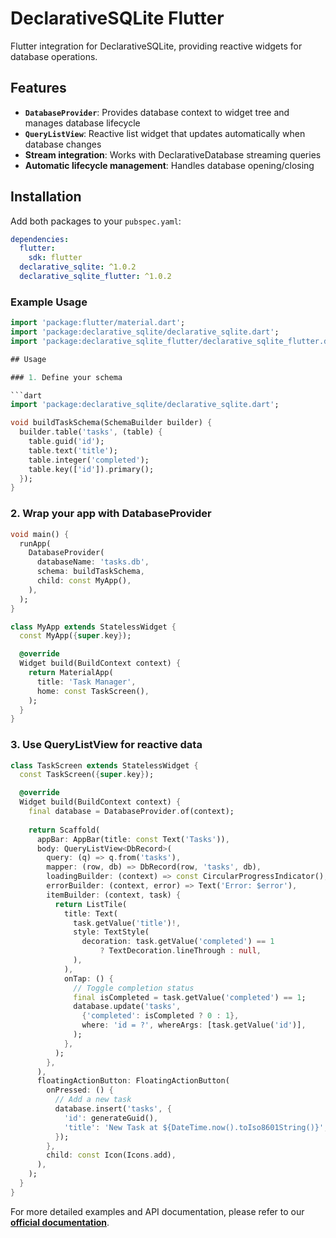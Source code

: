 # DeclarativeSQLite Flutter

Flutter integration for DeclarativeSQLite, providing reactive widgets for database operations.

## Features

- **`DatabaseProvider`**: Provides database context to widget tree and manages database lifecycle
- **`QueryListView`**: Reactive list widget that updates automatically when database changes
- **Stream integration**: Works with DeclarativeDatabase streaming queries
- **Automatic lifecycle management**: Handles database opening/closing

## Installation

Add both packages to your `pubspec.yaml`:

```yaml
dependencies:
  flutter:
    sdk: flutter
  declarative_sqlite: ^1.0.2
  declarative_sqlite_flutter: ^1.0.2
```

### Example Usage

```dart
import 'package:flutter/material.dart';
import 'package:declarative_sqlite/declarative_sqlite.dart';
import 'package:declarative_sqlite_flutter/declarative_sqlite_flutter.dart';

## Usage

### 1. Define your schema

```dart
import 'package:declarative_sqlite/declarative_sqlite.dart';

void buildTaskSchema(SchemaBuilder builder) {
  builder.table('tasks', (table) {
    table.guid('id');
    table.text('title');
    table.integer('completed');
    table.key(['id']).primary();
  });
}
```

### 2. Wrap your app with DatabaseProvider

```dart
void main() {
  runApp(
    DatabaseProvider(
      databaseName: 'tasks.db',
      schema: buildTaskSchema,
      child: const MyApp(),
    ),
  );
}

class MyApp extends StatelessWidget {
  const MyApp({super.key});

  @override
  Widget build(BuildContext context) {
    return MaterialApp(
      title: 'Task Manager',
      home: const TaskScreen(),
    );
  }
}
```

### 3. Use QueryListView for reactive data

```dart
class TaskScreen extends StatelessWidget {
  const TaskScreen({super.key});

  @override
  Widget build(BuildContext context) {
    final database = DatabaseProvider.of(context);
    
    return Scaffold(
      appBar: AppBar(title: const Text('Tasks')),
      body: QueryListView<DbRecord>(
        query: (q) => q.from('tasks'),
        mapper: (row, db) => DbRecord(row, 'tasks', db),
        loadingBuilder: (context) => const CircularProgressIndicator(),
        errorBuilder: (context, error) => Text('Error: $error'),
        itemBuilder: (context, task) {
          return ListTile(
            title: Text(
              task.getValue('title')!,
              style: TextStyle(
                decoration: task.getValue('completed') == 1 
                    ? TextDecoration.lineThrough : null,
              ),
            ),
            onTap: () {
              // Toggle completion status
              final isCompleted = task.getValue('completed') == 1;
              database.update('tasks', 
                {'completed': isCompleted ? 0 : 1},
                where: 'id = ?', whereArgs: [task.getValue('id')],
              );
            },
          );
        },
      ),
      floatingActionButton: FloatingActionButton(
        onPressed: () {
          // Add a new task
          database.insert('tasks', {
            'id': generateGuid(),
            'title': 'New Task at ${DateTime.now().toIso8601String()}',
          });
        },
        child: const Icon(Icons.add),
      ),
    );
  }
}
```

For more detailed examples and API documentation, please refer to our [**official documentation**](https://graknol.github.io/declarative_sqlite/docs/flutter-integration/intro).
